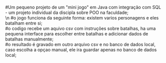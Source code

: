 #Um pequeno projeto de um "mini jogo" em Java com integração com SQL - um projeto individual da discipla sobre POO na faculdade; <br />
\n #o jogo funciona da seguinte forma: existem varios personagens e eles batalham entre si; <br />
#o codigo recebe um aquivo csv com instruções sobre batalhas, ha uma pequena interface para escolher entre batalhas e adicionar dados de batalhas manualmente; <br />
#o resultado é gravado em outro arquivo csv e no banco de dados local, caso escolha a opçao manual, ele ira guardar apenas no banco de dados local; <br />
